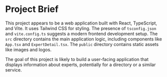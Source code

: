 # Project Brief

This project appears to be a web application built with React, TypeScript, and Vite. It uses Tailwind CSS for styling. The presence of `tsconfig.json` and `vite.config.ts` suggests a modern frontend development setup. The `src` directory contains the main application logic, including components like `App.tsx` and `ExpertDetail.tsx`. The `public` directory contains static assets like images and logos.

The goal of this project is likely to build a user-facing application that displays information about experts, potentially for a directory or a similar service.
